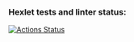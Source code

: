 ### Hexlet tests and linter status:
[![Actions Status](https://github.com/kuznevia/frontend-project-lvl4/workflows/hexlet-check/badge.svg)](https://github.com/kuznevia/frontend-project-lvl4/actions)